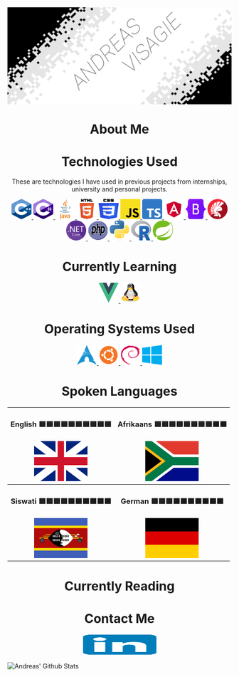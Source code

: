 <img src="Resources/AVLogo.png" alt="Andreas Logo" align="center">
<!-- ABOUT ME -->
<h1 align="center"> About Me </h1>

<!-- TECHNOLOGIES -->
<h1 align="center"> Technologies Used </h1>
<div align="center">
    <p> These are technologies I have used in previous projects from internships, university and personal projects. </p> 
    <!-- C++ -->
    <a href="https://cplusplus.com/"> <img src="Resources/C++Logo.svg" width="45" height="45" alt="C++"> </a>
    <!-- C# -->
    <a href=""> <img src="Resources/CHashLogo.svg" width="45" height="45" alt=""> </a>
    <!-- JAVA -->
    <a href="https://www.java.com/en/"> <img src="Resources/JavaLogo.svg" width="45" height="45" alt="JAVA"> </a>
    <!-- HTML -->
    <a href="https://html.com/"> <img src="Resources/HTML5Logo.svg" width="45" height="45" alt="HTML"> </a>
    <!-- CSS -->
    <a href="https://html.com/"> <img src="Resources/CSS3Logo.svg" width="45" height="45" alt="CSS"> </a>
    <!-- JavaScript -->
    <a href="https://www.javascript.com/"> <img src="Resources/JavaScriptLogo.svg" width="45" height="45" alt="JS"> </a>
    <!-- TypeScript -->
    <a href=""> <img src="Resources/TypeScriptLogo.svg" width="45" height="45" alt="TS"> </a>
    <!-- Angular -->
    <a href=""> <img src="Resources/AngularLogo.svg" width="45" height="45" alt="Angular"> </a>
    <!-- Bootstrap -->
    <a href=""> <img src="Resources/BootstrapLogo.svg" width="45" height="45" alt="Bootstrap"> </a>
    <!-- Delphi -->
    <a href=""> <img src="Resources/DelphiLogo.png" width="45" height="45" alt="Delphi"> </a>
    <!-- NETCORE -->
    <a href=""> <img src="Resources/NETCoreLogo.svg" width="45" height="45" alt="NETCORE"> </a>
    <!-- PHP -->
    <a href=""> <img src="Resources/PHPLogo.svg" width="45" height="45" alt="PHP"> </a>
    <!-- Python -->
    <a href=""> <img src="Resources/PythonLogo.png" width="45" height="45" alt="Python"> </a>
    <!-- R -->
    <a href=""> <img src="Resources/RLogo.svg" width="45" height="45" alt="R"> </a>
    <!-- Spring -->
    <a href=""> <img src="Resources/SpringLogo.svg" width="45" height="45" alt="Spring"> </a>
</div>

<!-- LEARNING -->
<h1 align="center"> Currently Learning </h1>
<div align="center">
    <!-- VUEJS -->
    <a href="https://vuejs.org/"> <img src="Resources/VueLogo.svg" width="45" height="45" alt="VueJS"> </a>
    <!-- LINUX -->
    <a href="https://www.linux.org/"> <img src="Resources/TuxLinux.png" width="45" height="45" alt="Linux"> </a>
</div>

<!-- OPERATING SYSTEMS -->
<h1 align="center"> Operating Systems Used </h1>
<div align="center">
    <!-- ARCHLINUX -->
    <a href="https://archlinux.org/"> <img src="Resources/ArchLogo.svg" width="45" height="45" alt="ArchLinux"> </a>
    <!-- Ubuntu -->
    <a href="https://ubuntu.com/"> <img src="Resources/UbuntuLogo.svg" width="45" height="45" alt="Ubuntu"> </a>
    <!-- Debian -->
    <a href="https://www.debian.org/"> <img src="Resources/DebianLogo.svg" width="45" height="45" alt="Debian"> </a>
    <!-- Windows -->
    <a href="https://www.microsoft.com/en-za/windows/"> <img src="Resources/WindowsLogo.svg" width="45" height="45" alt="Windows"> </a>
</div>

<!-- LANGUAGES SPOKEN -->
<h1 align="center"> Spoken Languages </h1>
<div align="center">
<!-- 
|-------|---------|
|ENGLISH|Afrikaans|
|-------|---------|
|Swati  |German   |
|-------|---------|
 -->
<table>
    <!-- Upper Table -->
    <tr>
        <th> 
            <h3> 
                English <a>🟩🟩🟩🟩🟩🟩🟩🟩🟩🟩</a>      
            </h3>
        </th>
        <th>
            <h3> 
                Afrikaans <a>🟩🟩🟩🟩🟩🟩🟩🟩🟧🟧</a>       
            </h3>
        </th>
    </tr>
    <tr>
        <td align="center">
            <a href=""> <img src="Resources/UKEnglishLogo.svg" width="120" height="90" alt="UKEnglish"> </a>
        </td>
        <td align="center">
            <a href=""> <img src="Resources/SAAfrikaansLogo.svg" width="120" height="90" alt="Afrikaans"> </a>
        </td>
    </tr>
    <!-- Lower Table -->
    <tr>
        <th>
            <h3>         
                Siswati <a>🟩🟩🟩🟩🟧🟧🟧🟧🟧🟧</a>
            </h3>
        </th>
        <th>
            <h3>
                German <a>🟩🟩🟩🟧🟧🟧🟧🟧🟧🟧</a>
            </h3>  
        </th>
    </tr>
    <tr>
        <td align="center">
            <a href=""> <img src="Resources/SiswatiLogo.svg" width="120" height="90" alt="Siswati"> </a>
        </td>
        <td align="center">
            <a href=""> <img src="Resources/GermanLogo.svg" width="120" height="90" alt="German"> </a>
        </td>
    </tr>
</table> 
</div>

<!-- READING -->
<h1 align="center"> Currently Reading </h1>

<!-- CONTACT -->
<h1 align="center"> Contact Me </h1>
<div align="center">
    <!-- Linkedin -->
    <a href=""> <img src="Resources/LinkedInLogo.svg" width="165" height="45" alt="LinedIN"> </a>
</div>


![Andreas' Github Stats](https://github-readme-stats.vercel.app/api?username=PurpleAxe&count_private=true&show_icons=true&theme=transparent)

